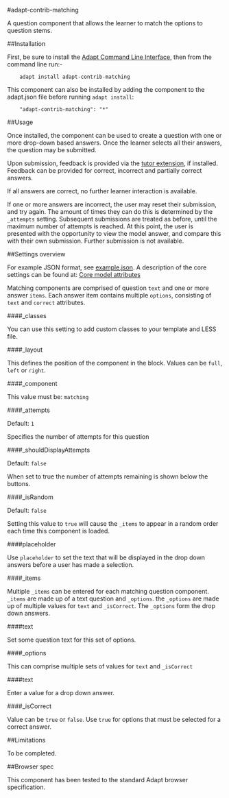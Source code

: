 #adapt-contrib-matching


A question component that allows the learner to match the options to question stems.

##Installation

First, be sure to install the [Adapt Command Line Interface](https://github.com/adaptlearning/adapt-cli), then from the command line run:-

        adapt install adapt-contrib-matching

This component can also be installed by adding the component to the adapt.json file before running `adapt install`:
 
        "adapt-contrib-matching": "*"

##Usage

Once installed, the component can be used to create a question with one or more drop-down based answers. Once the learner selects all their answers, the question may be submitted.

Upon submission, feedback is provided via the [tutor extension](https://github.com/adaptlearning/adapt-contrib-tutor), if installed. Feedback can be provided for correct, incorrect and partially correct answers.

If all answers are correct, no further learner interaction is available.

If one or more answers are incorrect, the user may reset their submission, and try again. The amount of times they can do this is determined by the ``_attempts`` setting. Subsequent submissions are treated as before, until the maximum number of attempts is reached. At this point, the user is presented with the opportunity to view the model answer, and compare this with their own submission. Further submission is not available.

##Settings overview

For example JSON format, see [example.json](https://github.com/adaptlearning/adapt-contrib-textInput/blob/master/example.json). A description of the core settings can be found at: [Core model attributes](https://github.com/adaptlearning/adapt_framework/wiki/Core-model-attributes)

Matching components are comprised of question ``text`` and one or more answer ``items``. Each answer item contains multiple ``options``, consisting of ``text`` and ``correct`` attributes.


####_classes

You can use this setting to add custom classes to your template and LESS file.

####_layout

This defines the position of the component in the block. Values can be `full`, `left` or `right`. 

####_component

This value must be: `matching`

####_attempts

Default: `1`

Specifies the number of attempts for this question

####_shouldDisplayAttempts

Default: `false`

When set to true the number of attempts remaining is shown below the buttons.

####_isRandom

Default: `false`

Setting this value to `true` will cause the `_items` to appear in a random order each time this component is loaded.

####placeholder

Use `placeholder` to set the text that will be displayed in the drop down answers before a user has made a selection.

####_items

Multiple `_items` can be entered for each matching question component. `_items` are made up of a text question and  `_options`. the `_options` are made up of multiple values for `text` and `_isCorrect`. The `_options` form the drop down answers. 

####text

Set some question text for this set of options.

####_options 

This can comprise multiple sets of values for `text` and `_isCorrect`

####text

Enter a value for a drop down answer.

####_isCorrect

Value can be `true` or `false`. Use `true` for options that must be selected for a correct answer.
 
##Limitations

To be completed.

 
##Browser spec
 
This component has been tested to the standard Adapt browser specification.
